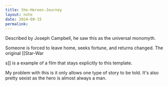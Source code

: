 ```yaml
---
title: the-Heroes-Journey
layout: note
date: 2024-09-15
permalink:
---
```

Described by Joseph Campbell, he saw this as the universal monomyth. 

Someone is forced to leave home, seeks fortune, and returns changed. The original [[Star-War

s]] is a example of a film that stays explicitly to this template. 

My problem with this is it only allows one type of story to be told. It's also pretty sexist as the hero is almost always a man. 
